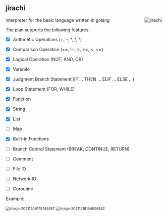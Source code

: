 ## jirachi

<img align="right" alt="jirachi" src="https://img.caiyifan.cn/typora_picgo/Jirachi.png" />

interpreter for the basic language written in golang

The plan supports the following features:

- [x] Arithmetic Operations (+, -, *, /, ^)
- [x] Comparison Operation (==, !=, >, >=, <, <=)
- [x] Logical Operation (NOT, AND, OR)
- [x] Variable
- [x] Judgment Branch Statement (IF ... THEN ... ELIF ... ELSE ...)
- [x] Loop Statement (FOR, WHILE)
- [x] Function
- [x] String
- [x] List
- [ ] Map
- [x] Built-in Functions
- [ ] Branch Control Statement (BREAK, CONTINUE, RETURN)
- [ ] Comment
- [ ] File IO
- [ ] Network IO
- [ ] Coroutine



Example:

<img src="https://img.caiyifan.cn/typora_picgo/image-20211204175744657.png" alt="image-20211204175744657" style="zoom:80%;" /> 



<img src="https://img.caiyifan.cn/typora_picgo/image-20211218194626852.png" alt="image-20211218194626852" style="zoom:80%;" />
